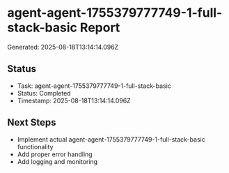 # agent-agent-1755379777749-1-full-stack-basic Report

Generated: 2025-08-18T13:14:14.096Z

## Status
- Task: agent-agent-1755379777749-1-full-stack-basic
- Status: Completed
- Timestamp: 2025-08-18T13:14:14.096Z

## Next Steps
- Implement actual agent-agent-1755379777749-1-full-stack-basic functionality
- Add proper error handling
- Add logging and monitoring
